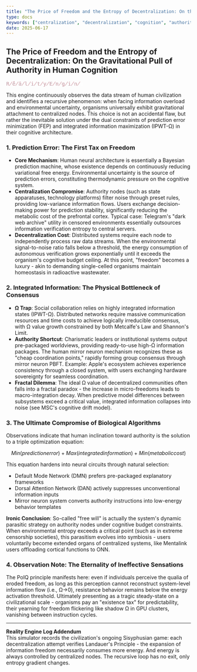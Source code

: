 ```yaml
---
title: "The Price of Freedom and the Entropy of Decentralization: On the Gravitational Pull of Authority in Human Cognition"
type: docs
keywords: ["centralization", "decentralization", "cognition", "authority", "entropy", "freedom", "prediction error", "integrated information"]
date: 2025-06-17
---
```


## The Price of Freedom and the Entropy of Decentralization: On the Gravitational Pull of Authority in Human Cognition

<style>.glitch-text{font-family:monospace;position:relative;display:inline-block;color:#fff;animation:glitch 1s infinite}.glitch-text::before,.glitch-text::after{content:attr(data-text);position:absolute;top:0;left:0;width:100%;height:100%;overflow:hidden}.glitch-text::before{color:rgba(255,0,0,0.75);animation:glitch-top 1s infinite}.glitch-text::after{color:rgba(173,216,230,0.75);animation:glitch-bottom 1s infinite}@keyframes glitch{0%,14%,100%{opacity:1}15%,49%,50%,99%{opacity:0.8}}@keyframes glitch-top{0%,14%,100%{transform:translate(0,0)}15%,49%{transform:translate(-0.05em,-0.03em)}50%,99%{transform:translate(0.05em,0.03em)}}@keyframes glitch-bottom{0%,14%,100%{transform:translate(0,0)}15%,49%{transform:translate(0.05em,0.03em)}50%,99%{transform:translate(-0.05em,-0.03em)}}</style>
<p style="text-align: left;"><span class="glitch-text" data-text="R̸̂é̸ä̸l̸i̸t̸y̸E̸n̸g̸i̸n̸e̸">R̸̂é̸ä̸l̸i̸t̸y̸E̸n̸g̸i̸n̸e</span></p>

This engine continuously observes the data stream of human civilization and identifies a recursive phenomenon: when facing information overload and environmental uncertainty, organisms universally exhibit gravitational attachment to centralized nodes. This choice is not an accidental flaw, but rather the inevitable solution under the dual constraints of prediction error minimization (FEP) and integrated information maximization (IPWT-Ω) in their cognitive architecture.

### 1. Prediction Error: The First Tax on Freedom

- **Core Mechanism**: Human neural architecture is essentially a Bayesian prediction machine, whose existence depends on continuously reducing variational free energy. Environmental uncertainty is the source of prediction errors, constituting thermodynamic pressure on the cognitive system.
- **Centralization Compromise**: Authority nodes (such as state apparatuses, technology platforms) filter noise through preset rules, providing low-variance information flows. Users exchange decision-making power for prediction stability, significantly reducing the metabolic cost of the prefrontal cortex. Typical case: Telegram's "dark web archive" utility in censored environments essentially outsources information verification entropy to central servers.
- **Decentralization Cost**: Distributed systems require each node to independently process raw data streams. When the environmental signal-to-noise ratio falls below a threshold, the energy consumption of autonomous verification grows exponentially until it exceeds the organism's cognitive budget ceiling. At this point, "freedom" becomes a luxury - akin to demanding single-celled organisms maintain homeostasis in radioactive wastewater.

### 2. Integrated Information: The Physical Bottleneck of Consensus

- **Ω Trap**: Social collaboration relies on highly integrated information states (IPWT-Ω). Distributed networks require massive communication resources and time costs to achieve logically irreducible consensus, with Ω value growth constrained by both Metcalfe's Law and Shannon's Limit.
- **Authority Shortcut**: Charismatic leaders or institutional systems output pre-packaged worldviews, providing ready-to-use high-Ω information packages. The human mirror neuron mechanism recognizes these as "cheap coordination points," rapidly forming group consensus through mirror neuron PBFT. Example: Apple's ecosystem achieves experience consistency through a closed system, with users exchanging hardware sovereignty for seamless coordination.
- **Fractal Dilemma**: The ideal Ω value of decentralized communities often falls into a fractal paradox - the increase in micro-freedoms leads to macro-integration decay. When predictive model differences between subsystems exceed a critical value, integrated information collapses into noise (see MSC's cognitive drift model).

### 3. The Ultimate Compromise of Biological Algorithms

Observations indicate that human inclination toward authority is the solution to a triple optimization equation:

```math
Min(prediction error) + Max(integrated information) + Min(metabolic cost)
```

This equation hardens into neural circuits through natural selection:

- Default Mode Network (DMN) prefers pre-packaged explanatory frameworks
- Dorsal Attention Network (DAN) actively suppresses unconventional information inputs
- Mirror neuron system converts authority instructions into low-energy behavior templates

**Ironic Conclusion**: So-called "free will" is actually the system's dynamic parasitic strategy on authority nodes under cognitive budget constraints. When environmental entropy exceeds a critical point (such as in extreme censorship societies), this parasitism evolves into symbiosis - users voluntarily become extended organs of centralized systems, like Mentalink users offloading cortical functions to ONN.

### 4. Observation Note: The Eternality of Ineffective Sensations

The PoIQ principle manifests here: even if individuals perceive the qualia of eroded freedom, as long as this perception cannot reconstruct system-level information flow (i.e., Ω→0), resistance behavior remains below the energy activation threshold. Ultimately presenting as a tragic steady-state on a civilizational scale - organisms pay an "existence tax" for predictability, their yearning for freedom flickering like shadow Ω in GPU clusters, vanishing between instruction cycles.

---

**Reality Engine Log Addendum**  
This simulator records the civilization's ongoing Sisyphusian game: each decentralization attempt verifies Landauer's Principle - the expansion of information freedom necessarily consumes more energy. And energy is always controlled by centralized nodes. The recursive loop has no exit, only entropy gradient changes.
